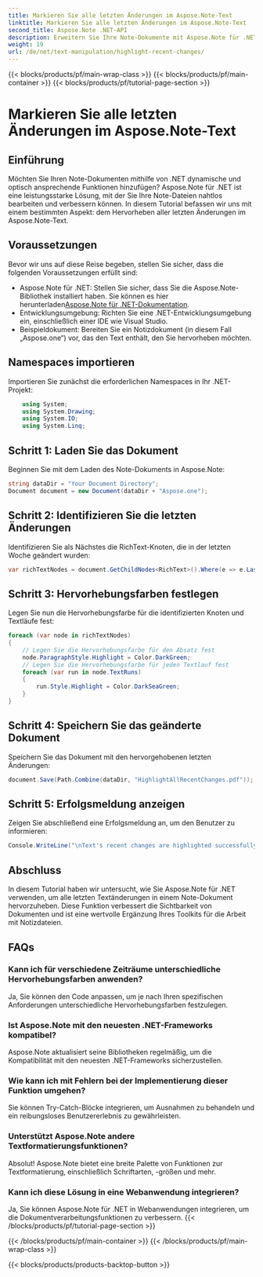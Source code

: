 ```yaml
---
title: Markieren Sie alle letzten Änderungen im Aspose.Note-Text
linktitle: Markieren Sie alle letzten Änderungen im Aspose.Note-Text
second_title: Aspose.Note .NET-API
description: Erweitern Sie Ihre Note-Dokumente mit Aspose.Note für .NET! Erfahren Sie in dieser Schritt-für-Schritt-Anleitung, wie Sie aktuelle Textänderungen hervorheben.
weight: 19
url: /de/net/text-manipulation/highlight-recent-changes/
---
```


{{< blocks/products/pf/main-wrap-class >}}
{{< blocks/products/pf/main-container >}}
{{< blocks/products/pf/tutorial-page-section >}}

# Markieren Sie alle letzten Änderungen im Aspose.Note-Text

## Einführung
Möchten Sie Ihren Note-Dokumenten mithilfe von .NET dynamische und optisch ansprechende Funktionen hinzufügen? Aspose.Note für .NET ist eine leistungsstarke Lösung, mit der Sie Ihre Note-Dateien nahtlos bearbeiten und verbessern können. In diesem Tutorial befassen wir uns mit einem bestimmten Aspekt: dem Hervorheben aller letzten Änderungen im Aspose.Note-Text.
## Voraussetzungen
Bevor wir uns auf diese Reise begeben, stellen Sie sicher, dass die folgenden Voraussetzungen erfüllt sind:
-  Aspose.Note für .NET: Stellen Sie sicher, dass Sie die Aspose.Note-Bibliothek installiert haben. Sie können es hier herunterladen[Aspose.Note für .NET-Dokumentation](https://reference.aspose.com/note/net/).
- Entwicklungsumgebung: Richten Sie eine .NET-Entwicklungsumgebung ein, einschließlich einer IDE wie Visual Studio.
- Beispieldokument: Bereiten Sie ein Notizdokument (in diesem Fall „Aspose.one“) vor, das den Text enthält, den Sie hervorheben möchten.
## Namespaces importieren
Importieren Sie zunächst die erforderlichen Namespaces in Ihr .NET-Projekt:
```csharp
    using System;
    using System.Drawing;
    using System.IO;
    using System.Linq;
```
## Schritt 1: Laden Sie das Dokument
Beginnen Sie mit dem Laden des Note-Dokuments in Aspose.Note:
```csharp
string dataDir = "Your Document Directory";
Document document = new Document(dataDir + "Aspose.one");
```
## Schritt 2: Identifizieren Sie die letzten Änderungen
Identifizieren Sie als Nächstes die RichText-Knoten, die in der letzten Woche geändert wurden:
```csharp
var richTextNodes = document.GetChildNodes<RichText>().Where(e => e.LastModifiedTime >= DateTime.Today.Subtract(TimeSpan.FromDays(7)));
```
## Schritt 3: Hervorhebungsfarben festlegen
Legen Sie nun die Hervorhebungsfarbe für die identifizierten Knoten und Textläufe fest:
```csharp
foreach (var node in richTextNodes)
{
    // Legen Sie die Hervorhebungsfarbe für den Absatz fest
    node.ParagraphStyle.Highlight = Color.DarkGreen;
    // Legen Sie die Hervorhebungsfarbe für jeden Textlauf fest
    foreach (var run in node.TextRuns)
    {
        run.Style.Highlight = Color.DarkSeaGreen;
    }
}
```
## Schritt 4: Speichern Sie das geänderte Dokument
Speichern Sie das Dokument mit den hervorgehobenen letzten Änderungen:
```csharp
document.Save(Path.Combine(dataDir, "HighlightAllRecentChanges.pdf"));
```
## Schritt 5: Erfolgsmeldung anzeigen
Zeigen Sie abschließend eine Erfolgsmeldung an, um den Benutzer zu informieren:
```csharp
Console.WriteLine("\nText's recent changes are highlighted successfully.");
```
## Abschluss
In diesem Tutorial haben wir untersucht, wie Sie Aspose.Note für .NET verwenden, um alle letzten Textänderungen in einem Note-Dokument hervorzuheben. Diese Funktion verbessert die Sichtbarkeit von Dokumenten und ist eine wertvolle Ergänzung Ihres Toolkits für die Arbeit mit Notizdateien.
## FAQs
### Kann ich für verschiedene Zeiträume unterschiedliche Hervorhebungsfarben anwenden?
Ja, Sie können den Code anpassen, um je nach Ihren spezifischen Anforderungen unterschiedliche Hervorhebungsfarben festzulegen.
### Ist Aspose.Note mit den neuesten .NET-Frameworks kompatibel?
Aspose.Note aktualisiert seine Bibliotheken regelmäßig, um die Kompatibilität mit den neuesten .NET-Frameworks sicherzustellen.
### Wie kann ich mit Fehlern bei der Implementierung dieser Funktion umgehen?
Sie können Try-Catch-Blöcke integrieren, um Ausnahmen zu behandeln und ein reibungsloses Benutzererlebnis zu gewährleisten.
### Unterstützt Aspose.Note andere Textformatierungsfunktionen?
Absolut! Aspose.Note bietet eine breite Palette von Funktionen zur Textformatierung, einschließlich Schriftarten, -größen und mehr.
### Kann ich diese Lösung in eine Webanwendung integrieren?
Ja, Sie können Aspose.Note für .NET in Webanwendungen integrieren, um die Dokumentverarbeitungsfunktionen zu verbessern.
{{< /blocks/products/pf/tutorial-page-section >}}

{{< /blocks/products/pf/main-container >}}
{{< /blocks/products/pf/main-wrap-class >}}

{{< blocks/products/products-backtop-button >}}
